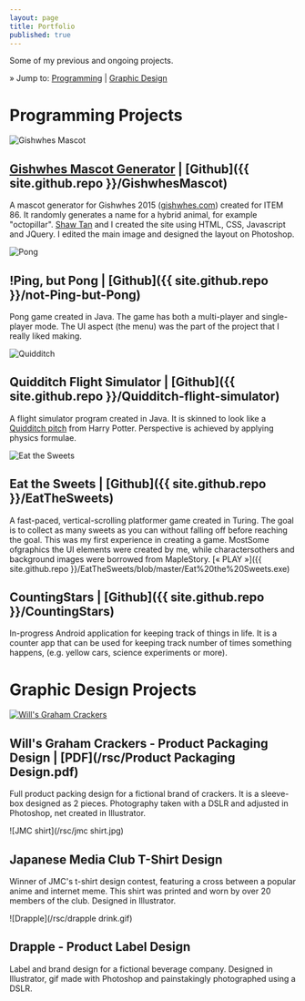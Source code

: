 ```yaml
---
layout: page
title: Portfolio
published: true
---
```

Some of my previous and ongoing projects.

» Jump to: [Programming](#programs) | [Graphic Design](#graphics)

<!-- note to self: create gifs of gameplay when you rollover the images--->

<a name="programs"></a>
# Programming Projects 

<a name="gishwhes"></a>
![Gishwhes Mascot](/rsc/gishwhes.png)
## [Gishwhes Mascot Generator](http://annlee.li/GishwhesMascot/) | [Github]({{ site.github.repo }}/GishwhesMascot) 
A mascot generator for Gishwhes 2015 ([gishwhes.com](https://gishwhes.com/)) created for ITEM 86. It randomly generates a name for a hybrid animal, for example "octopillar". [Shaw Tan](https://github.com/tanx8) and I created the site using HTML, CSS, Javascript and JQuery. I edited the main image and designed the layout on Photoshop.

<a name="pong"></a>
![Pong](/rsc/pong.png)
## !Ping, but Pong | [Github]({{ site.github.repo }}/not-Ping-but-Pong)
Pong game created in Java. The game has both a multi-player and single-player mode. The UI aspect (the menu) was the part of the project that I really liked making. 

<a name="quidditch"></a>
![Quidditch](/rsc/quidditch.png)
## Quidditch Flight Simulator | [Github]({{ site.github.repo }}/Quidditch-flight-simulator)
A flight simulator program created in Java. It is skinned to look like a [Quidditch pitch](http://harrypotter.wikia.com/wiki/Quidditch) from Harry Potter. Perspective is achieved by applying physics formulae.

<a name="sweets"></a>
![Eat the Sweets](/rsc/sweets.png)
## Eat the Sweets | [Github]({{ site.github.repo }}/EatTheSweets) 
A fast-paced, vertical-scrolling platformer game created in Turing. The goal is to collect as many sweets as you can without falling off before reaching the goal. This was my first experience in creating a game. MostSome ofgraphics the UI elements were created by me, while charactersothers and background images were borrowed from MapleStory. [&laquo; PLAY &raquo;]({{ site.github.repo }}/EatTheSweets/blob/master/Eat%20the%20Sweets.exe) 

<a name="stars"></a>
## CountingStars | [Github]({{ site.github.repo }}/CountingStars)
In-progress Android application for keeping track of things in life. It is a counter app that can be used for keeping track number of times something happens, (e.g. yellow cars, science experiments or more).

<a name="graphics"></a>
# Graphic Design Projects 

<a name="will"></a>
[![Will's Graham Crackers](/rsc/will.jpg)](/rsc/outer-full.jpg "Click for full size")
## Will's Graham Crackers - Product Packaging Design | [PDF](/rsc/Product Packaging Design.pdf)
Full product packing design for a fictional brand of crackers. It is a sleeve-box designed as 2 pieces. Photography taken with a DSLR and adjusted in Photoshop, net created in Illustrator. 

<a name="jmc"></a>
![JMC shirt](/rsc/jmc shirt.jpg)
## Japanese Media Club T-Shirt Design
Winner of JMC's t-shirt design contest, featuring a cross between a popular anime and internet meme. This shirt was printed and worn by over 20 members of the club. Designed in Illustrator.

<a name="drapple"></a>
![Drapple](/rsc/drapple drink.gif)
## Drapple - Product Label Design
Label and brand design for a fictional beverage company. Designed in Illustrator, gif made with Photoshop and painstakingly photographed using a DSLR. 
